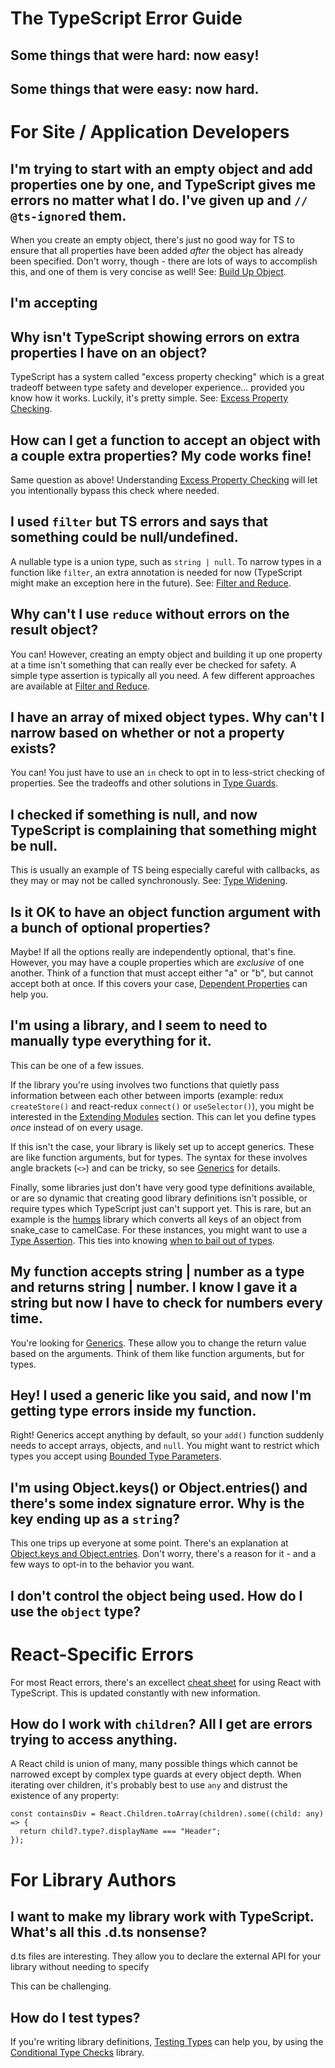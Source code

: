 # The TypeScript Error Guide

## Some things that were hard: now easy!

## Some things that were easy: now hard.

# For Site / Application Developers

## I'm trying to start with an empty object and add properties one by one, and TypeScript gives me errors no matter what I do. I've given up and `// @ts-ignore`d them.

When you create an empty object, there's just no good way for TS to ensure that all properties have been added _after_ the object has already been specified. Don't worry, though - there are lots of ways to accomplish this, and one of them is very concise as well! See: [Build Up Object](examples/build-up-object.ts).

## I'm accepting

## Why isn't TypeScript showing errors on extra properties I have on an object?

TypeScript has a system called "excess property checking" which is a great tradeoff between type safety and developer experience... provided you know how it works. Luckily, it's pretty simple. See: [Excess Property Checking](examples/excess-property-checking.ts).

## How can I get a function to accept an object with a couple extra properties? My code works fine!

Same question as above! Understanding [Excess Property Checking](examples/excess-property-checking.ts) will let you intentionally bypass this check where needed.

## I used `filter` but TS errors and says that something could be null/undefined.

A nullable type is a union type, such as `string | null`. To narrow types in a function like `filter`, an extra annotation is needed for now (TypeScript might make an exception here in the future). See: [Filter and Reduce](examples/filter-reduce.ts).

## Why can't I use `reduce` without errors on the result object?

You can! However, creating an empty object and building it up one property at a time isn't something that can really ever be checked for safety. A simple type assertion is typically all you need. A few different approaches are available at [Filter and Reduce](examples/filter-reduce.ts).

## I have an array of mixed object types. Why can't I narrow based on whether or not a property exists?

You can! You just have to use an `in` check to opt in to less-strict checking of properties. See the tradeoffs and other solutions in [Type Guards](examples/type-guards.ts).

## I checked if something is null, and now TypeScript is complaining that something might be null.

This is usually an example of TS being especially careful with callbacks, as they may or may not be called synchronously. See: [Type Widening](examples/type-widening.ts).

## Is it OK to have an object function argument with a bunch of optional properties?

Maybe! If all the options really are independently optional, that's fine. However, you may have a couple properties which are _exclusive_ of one another. Think of a function that must accept either "a" or "b", but cannot accept both at once. If this covers your case, [Dependent Properties](examples/dependent-properties.ts) can help you.

## I'm using a library, and I seem to need to manually type everything for it.

This can be one of a few issues.

If the library you're using involves two functions that quietly pass information between each other between imports (example: redux `createStore()` and react-redux `connect()` or `useSelector()`), you might be interested in the [Extending Modules](examples/extending-modules.ts) section. This can let you define types _once_ instead of on every usage.

If this isn't the case, your library is likely set up to accept generics. These are like function arguments, but for types. The syntax for these involves angle brackets (`<>`) and can be tricky, so see [Generics](examples/generics.ts) for details.

Finally, some libraries just don't have very good type definitions available, or are so dynamic that creating good library definitions isn't possible, or require types which TypeScript just can't support yet. This is rare, but an example is the [humps](https://github.com/domchristie/humps) library which converts all keys of an object from snake_case to camelCase. For these instances, you might want to use a [Type Assertion](examples/type-assertion.ts). This ties into knowing [when to bail out of types](examples/when-to-bail-out.ts).

## My function accepts string | number as a type and returns string | number. I know I gave it a string but now I have to check for numbers every time.

You're looking for [Generics](examples/generics.ts). These allow you to change the return value based on the arguments. Think of them like function arguments, but for types.

## Hey! I used a generic like you said, and now I'm getting type errors inside my function.

Right! Generics accept anything by default, so your `add()` function suddenly needs to accept arrays, objects, and `null`. You might want to restrict which types you accept using [Bounded Type Parameters](examples/bounded-type-parameters.ts).

## I'm using Object.keys() or Object.entries() and there's some index signature error. Why is the key ending up as a `string`?

This one trips up everyone at some point. There's an explanation at [Object.keys and Object.entries](examples/object-keys-and-entries.ts). Don't worry, there's a reason for it - and a few ways to opt-in to the behavior you want.

## I don't control the object being used. How do I use the `object` type?



# React-Specific Errors

For most React errors, there's an excellect [cheat sheet](https://github.com/typescript-cheatsheets/react-typescript-cheatsheet) for using React with TypeScript. This is updated constantly with new information.

## How do I work with `children`? All I get are errors trying to access anything.

A React child is union of many, many possible things which cannot be narrowed except by complex type guards at every object depth. When iterating over children, it's probably best to use `any` and distrust the existence of any property:

```tsx
const containsDiv = React.Children.toArray(children).some((child: any) => {
  return child?.type?.displayName === "Header";
});
```

# For Library Authors

## I want to make my library work with TypeScript. What's all this .d.ts nonsense?

d.ts files are interesting. They allow you to declare the external API for your library without needing to specify

This can be challenging.

## How do I test types?

If you're writing library definitions, [Testing Types](examples/testing-types.ts) can help you, by using the [Conditional Type Checks](https://github.com/dsherret/conditional-type-checks) library.
